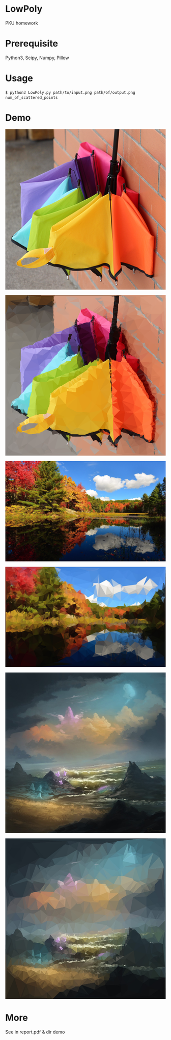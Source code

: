 # LowPoly
PKU homework

# Prerequisite
Python3, Scipy, Numpy, Pillow

# Usage
    $ python3 LowPoly.py path/to/input.png path/of/output.png num_of_scattered_points

# Demo

![umbrella](./demo/other/umbrella.png)

![umbrella_2000](./demo/other/umbrella_2000.png)

![scene_raw](./demo/other/scene1_raw.jpg)

![scene_2000](./demo/other/scene1_2000.jpg)

![equestria_raw](./demo/pointscompare/equestria_raw.jpg)

![equestria_2000](./demo/pointscompare/equestria_2000.jpg)
# More
See in report.pdf & dir demo
